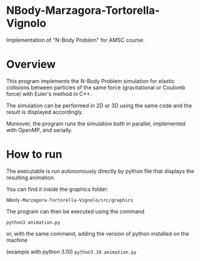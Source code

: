 # NBody-Marzagora-Tortorella-Vignolo
Implementation of "N-Body Problem" for AMSC course.

# Overview
This program implements the N-Body Problem simulation for elastic collisions between particles of the same force (gravitational or Coulomb force) with Euler's method in C++.

The simulation can be performed in 2D or 3D using the same code and the result is displayed accordingly.

Moreover, the program runs the simulation both in parallel, implemented with OpenMP, and serially. 

# How to run

The executable is run autonomously directly by python file that displays the resulting animation.

You can find it inside the graphics folder:

`NBody-Marzagora-Tortorella-Vignolo/src/graphics`

The program can then be executed using the command

`python3 animation.py`

or, with the same command, adding the version of python installed on the machine

(example with python 3.10)
`python3.10 animation.py`
